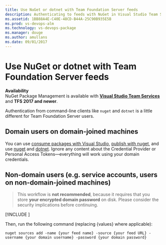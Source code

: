 ```yaml
---
title: Use NuGet or dotnet with Team Foundation Server feeds
description: Authenticating to feeds with NuGet in Visual Studio Team Services
ms.assetid: 1BB88A4E-C40E-48CD-B44A-25C90B935E5B
ms.prod: vs-devops-alm
ms.technology: vs-devops-package
ms.manager: douge
ms.author: amullans
ms.date: 09/01/2017
---
```


# Use NuGet or dotnet with Team Foundation Server feeds

**Availability**<br>
NuGet Package Management is available with [**Visual Studio Team Services**](nuget-exe.md) and **TFS 2017 and newer**.

Authentication from command-line clients like `nuget` and `dotnet` is a little different for Team Foundation Server users.

## Domain users on domain-joined machines

You can use [consume packages with Visual Studio](consume.md), [publish with nuget](publish.md), and use [nuget](nuget-exe.md) and [dotnet](dotnet-exe.md). Ignore any content about the Credential Provider or Personal Access Tokens&mdash;everything will work using your domain credentials.

## Non-domain users (e.g. service accounts, users on non-domain-joined machines)

> This workflow is **not recommended**, because it requires that you store **your encrypted domain password** on disk. Please consider the security implications before continuing.

[!INCLUDE [](../_shared/nuget-consume-endpoint.md)]

Then, run the following command (replacing {values} where applicable):

```no-highlight
nuget sources add -name {your feed name} -source {your feed URL} -username {your domain username} -password {your domain password}
```